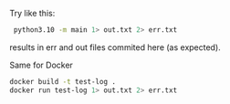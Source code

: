 

Try like this:

```sh
 python3.10 -m main 1> out.txt 2> err.txt
```

results in err and out files commited here (as expected).

Same for Docker

```sh
docker build -t test-log .
docker run test-log 1> out.txt 2> err.txt
```